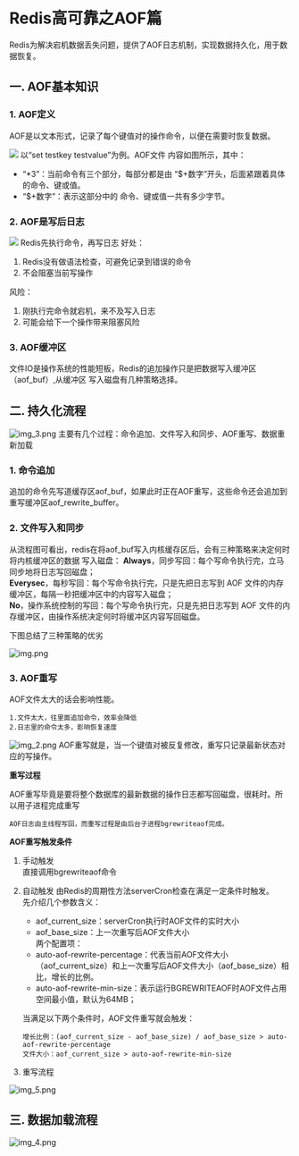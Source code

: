 # Redis高可靠之AOF篇
Redis为解决宕机数据丢失问题，提供了AOF日志机制，实现数据持久化，用于数据恢复。

## 一. AOF基本知识
### 1. AOF定义
AOF是以文本形式，记录了每个键值对的操作命令，以便在需要时恢复数据。  

![](Redis图/AOF日志内容.png)
以“set testkey testvalue”为例。AOF文件
内容如图所示，其中：  
* “*3”：当前命令有三个部分，每部分都是由 “$+数字”开头，后面紧跟着具体
的命令、键或值。  
* “$+数字”：表示这部分中的 命令、键或值一共有多少字节。

### 2. AOF是写后日志
![](Redis图/AOF后写.png)
Redis先执行命令，再写日志
好处：
1. Redis没有做语法检查，可避免记录到错误的命令
2. 不会阻塞当前写操作  

风险：
1. 刚执行完命令就宕机，来不及写入日志
2. 可能会给下一个操作带来阻塞风险  

### 3. AOF缓冲区
文件IO是操作系统的性能短板，Redis的追加操作只是把数据写入缓冲区（aof_buf）,从缓冲区
写入磁盘有几种策略选择。

## 二. 持久化流程
![img_3.png](Redis图/AOF流程.png)
主要有几个过程：命令追加、文件写入和同步、AOF重写、数据重新加载

### 1. 命令追加
追加的命令先写道缓存区aof_buf，如果此时正在AOF重写，这些命令还会追加到重写缓冲区aof_rewrite_buffer。

### 2. 文件写入和同步
从流程图可看出，redis在将aof_buf写入内核缓存区后，会有三种策略来决定何时将内核缓冲区的数据
写入磁盘：
**Always**，同步写回：每个写命令执行完，立马同步地将日志写回磁盘；  
**Everysec**，每秒写回：每个写命令执行完，只是先把日志写到 AOF 文件的内存缓冲区，每隔一秒把缓冲区中的内容写入磁盘；  
**No**，操作系统控制的写回：每个写命令执行完，只是先把日志写到 AOF 文件的内存缓冲区，由操作系统决定何时将缓冲区内容写回磁盘。  

下图总结了三种策略的优劣

![img.png](Redis图/AOF写回策略.png)

### 3. AOF重写
AOF文件太大的话会影响性能。

    1.文件太大，往里面追加命令，效率会降低
    2.日志里的命令太多，影响恢复速度
![img_2.png](Redis图/AOF重写含义.png)
AOF重写就是，当一个键值对被反复修改，重写只记录最新状态对应的写操作。

**重写过程** 

AOF重写毕竟是要将整个数据库的最新数据的操作日志都写回磁盘，很耗时。所以用子进程完成重写

    AOF日志由主线程写回，而重写过程是由后台子进程bgrewriteaof完成。

**AOF重写触发条件**

1. 手动触发  
   直接调用bgrewriteaof命令
2. 自动触发
   由Redis的周期性方法serverCron检查在满足一定条件时触发。  
   先介绍几个参数含义：  
   * aof_current_size：serverCron执行时AOF文件的实时大小  
   * aof_base_size：上一次重写后AOF文件大小  
   两个配置项：
   * auto-aof-rewrite-percentage：代表当前AOF文件大小（aof_current_size）和上一次重写后AOF文件大小（aof_base_size）相比，增长的比例。
   * auto-aof-rewrite-min-size：表示运行BGREWRITEAOF时AOF文件占用空间最小值，默认为64MB；
   
   当满足以下两个条件时，AOF文件重写就会触发：

       增长比例：(aof_current_size - aof_base_size) / aof_base_size > auto-aof-rewrite-percentage
       文件大小：aof_current_size > auto-aof-rewrite-min-size
3. 重写流程

![img_5.png](Redis图/AOF重写流程.png)

## 三. 数据加载流程
![img_4.png](Redis图/AOF数据加载流程.png)



